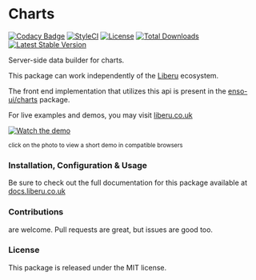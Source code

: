 # Charts

[![Codacy Badge](https://app.codacy.com/project/badge/Grade/14ef51b25e954d0f86373fc6dac30e8c)](https://www.codacy.com/gh/laravel-enso/charts?utm_source=github.com&amp;utm_medium=referral&amp;utm_content=laravel-enso/charts&amp;utm_campaign=Badge_Grade) 
[![StyleCI](https://github.styleci.io/repos/85484767/shield?branch=master)](https://github.styleci.io/repos/85484767)
[![License](https://poser.pugx.org/laravel-enso/charts/license)](https://packagist.org/packages/laravel-enso/charts)
[![Total Downloads](https://poser.pugx.org/laravel-enso/charts/downloads)](https://packagist.org/packages/laravel-enso/charts)
[![Latest Stable Version](https://poser.pugx.org/laravel-enso/charts/version)](https://packagist.org/packages/laravel-enso/charts)

Server-side data builder for charts.

This package can work independently of the [Liberu](https://github.com/laravel-enso/Liberu) ecosystem.

The front end implementation that utilizes this api is present in the [enso-ui/charts](https://github.com/enso-ui/charts) package.

For live examples and demos, you may visit [liberu.co.uk](https://www.liberu.co.uk)

[![Watch the demo](https://laravel-enso.github.io/charts/screenshots/bulma_cap002_thumb.png)](https://laravel-enso.github.io/charts/videos/bulma_demo_01.webm)

<sup>click on the photo to view a short demo in compatible browsers</sup>

### Installation, Configuration & Usage

Be sure to check out the full documentation for this package available at [docs.liberu.co.uk](https://docs.liberu.co.uk/backend/charts.html)

### Contributions

are welcome. Pull requests are great, but issues are good too.

### License

This package is released under the MIT license.
